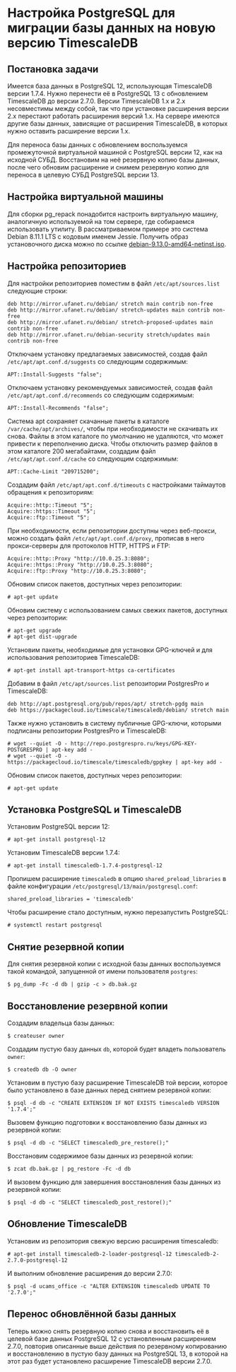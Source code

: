 Настройка PostgreSQL для миграции базы данных на новую версию TimescaleDB
=========================================================================

Постановка задачи
-----------------

Имеется база данных в PostgreSQL 12, использующая TimescaleDB версии 1.7.4. Нужно перенести её в PostgreSQL 13 с обновлением TimescaleDB до версии 2.7.0. Версии TimescaleDB 1.x и 2.x несовместимы между собой, так что при установке расширения версии 2.x перестают работать расширения версий 1.x. На сервере имеются другие базы данных, зависящие от расширения TimescaleDB, в которых нужно оставить расширение версии 1.x.

Для переноса базы данных с обновлением воспользуемся промежуточной виртуальной машиной с PostgreSQL версии 12, как на исходной СУБД. Восстановим на неё резервную копию базы данных, после чего обновим расширение и снимем резервную копию для переноса в целевую СУБД PostgreSQL версии 13.

Настройка виртуальной машины
----------------------------

Для сборки pg_repack понадобится настроить виртуальную машину, аналогичную используемой на том сервере, где собираемся использовать утилиту. В рассматриваемом примере это система Debian 8.11.1 LTS с кодовым именем Jessie. Получить образ установочного диска можно по ссылке [debian-9.13.0-amd64-netinst.iso](http://cdimage.debian.org/cdimage/archive/9.13.0/amd64/iso-cd/debian-9.13.0-amd64-netinst.iso).

Настройка репозиториев
----------------------

Для настройки репозиториев поместим в файл `/etc/apt/sources.list` следующие строки:

    deb http://mirror.ufanet.ru/debian/ stretch main contrib non-free
    deb http://mirror.ufanet.ru/debian/ stretch-updates main contrib non-free
    deb http://mirror.ufanet.ru/debian/ stretch-proposed-updates main contrib non-free
    deb http://mirror.ufanet.ru/debian-security stretch/updates main contrib non-free

Отключаем установку предлагаемых зависимостей, создав файл `/etc/apt/apt.conf.d/suggests` со следующим содержимым:

    APT::Install-Suggests "false";

Отключаем установку рекомендуемых зависимостей, создав файл `/etc/apt/apt.conf.d/recommends` со следующим содержимым:

    APT::Install-Recommends "false";

Система apt сохраняет скачанные пакеты в каталоге `/var/cache/apt/archives/`, чтобы при необходимости не скачивать их снова. Файлы в этом каталоге по умолчанию не удаляются, что может привести к переполнению диска. Чтобы отключить размер файлов в этом каталоге 200 мегабайтами, создадим файл `/etc/apt/apt.conf.d/cache` со следующим содержимым:

    APT::Cache-Limit "209715200";

Создадим файл `/etc/apt/apt.conf.d/timeouts` с настройками таймаутов обращения к репозиториям:

    Acquire::http::Timeout "5";
    Acquire::https::Timeout "5";
    Acquire::ftp::Timeout "5";

При необходимости, если репозитории доступны через веб-прокси, можно создать файл `/etc/apt/apt.conf.d/proxy`, прописав в него прокси-серверы для протоколов HTTP, HTTPS и FTP:

    Acquire::http::Proxy "http://10.0.25.3:8080";
    Acquire::https::Proxy "http://10.0.25.3:8080";
    Acquire::ftp::Proxy "http://10.0.25.3:8080";

Обновим список пакетов, доступных через репозитории:

    # apt-get update

Обновим систему с использованием самых свежих пакетов, доступных через репозитории:

    # apt-get upgrade
    # apt-get dist-upgrade

Установим пакеты, необходимые для установки GPG-ключей и для использования репозиториев TimescaleDB:

    # apt-get install apt-transport-https ca-certificates

Добавим в файл `/etc/apt/sources.list` репозитории PostgresPro и TimescaleDB:

    deb http://apt.postgresql.org/pub/repos/apt/ stretch-pgdg main
    deb https://packagecloud.io/timescale/timescaledb/debian/ stretch main

Также нужно установить в систему публичные GPG-ключи, которыми подписаны репозитории PostgresPro и TimescaleDB:

    # wget --quiet -O - http://repo.postgrespro.ru/keys/GPG-KEY-POSTGRESPRO | apt-key add -
    # wget --quiet -O - https://packagecloud.io/timescale/timescaledb/gpgkey | apt-key add -

Обновим список пакетов, доступных через репозитории:

    # apt-get update

Установка PostgreSQL и TimescaleDB
----------------------------------

Установим PostgreSQL версии 12:

    # apt-get install postgresql-12

Установим TimescaleDB версии 1.7.4:

    # apt-get install timescaledb-1.7.4-postgresql-12

Пропишем расширение `timescaledb` в опцию `shared_preload_libraries` в файле конфигурации `/etc/postgresql/13/main/postgresql.conf`:

    shared_preload_libraries = 'timescaledb'

Чтобы расширение стало доступным, нужно перезапустить PostgreSQL:

    # systemctl restart postgresql

Снятие резервной копии
----------------------

Для снятия резервной копии с исходной базы данных воспользуемся такой командой, запущенной от имени пользователя `postgres`:

    $ pg_dump -Fc -d db | gzip -c > db.bak.gz

Восстановление резервной копии
------------------------------

Создадим владельца базы данных:

    $ createuser owner

Создадим пустую базу данных `db`, которой будет владеть пользователь `owner`:

    $ createdb db -O owner

Установим в пустую базу расширение TimescaleDB той версии, которое было установлено в базе данных перед снятием резервной копии:

    $ psql -d db -c "CREATE EXTENSION IF NOT EXISTS timescaledb VERSION '1.7.4';"

Вызовем функцию подготовки к восстановлению базы данных из резервной копии:

    $ psql -d db -c "SELECT timescaledb_pre_restore();"

Восстановим содержимое базы данных из резервной копии:

    $ zcat db.bak.gz | pg_restore -Fc -d db

И вызовем функцию для завершения восстановления базы данных из резервной копии:

    $ psql -d db -c "SELECT timescaledb_post_restore();"

Обновление TimescaleDB
----------------------

Установим из репозитория свежую версию расширения timescaledb:

    # apt-get install timescaledb-2-loader-postgresql-12 timescaledb-2-2.7.0-postgresql-12

И выполним обновление расширения до версии 2.7.0:

    $ psql -d ucams_office -c "ALTER EXTENSION timescaledb UPDATE TO '2.7.0';"

Перенос обновлённой базы данных
-------------------------------

Теперь можно снять резервную копию снова и восстановить её в целевой базе данных PostgreSQL 12 с установленным расширением 2.7.0, повторив описанные выше действия по резервному копированию и восстановлению в пустую базу данных на PostgreSQL 13, в которой на этот раз будет установлено расширение TimescaleDB версии 2.7.0.
